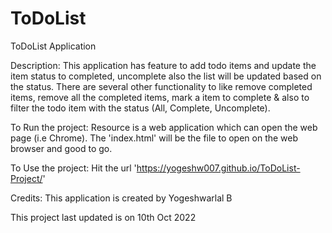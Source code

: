 # ToDoList
ToDoList Application

Description:
This application has feature to add todo items and update the item status to completed, uncomplete also the list will be updated based on the status. There are several other functionality to like remove completed items, remove all the completed items, mark a item to complete & also to filter the todo item with the status (All, Complete, Uncomplete).

To Run the project:
Resource is a web application which can open the web page (i.e Chrome). The 'index.html' will be the file to open on the web browser and good to go.

To Use the project: 
Hit the url 'https://yogeshw007.github.io/ToDoList-Project/'

Credits:
This application is created by Yogeshwarlal B

This project last updated is on 10th Oct 2022